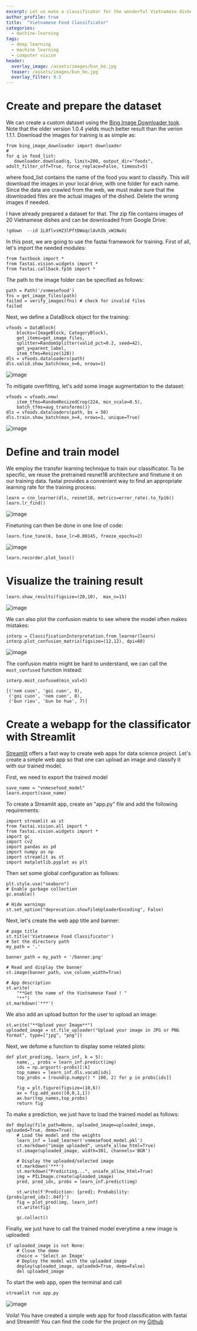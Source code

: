 ```yaml
---
excerpt: Let us make a classificator for the wonderful Vietnamese dishes!
author_profile: true
title:  "Vietnamese Food Classificator"
categories:
  - machine-learning
tags:
  - deep learning
  - machine learning
  - computer vision
header:
  overlay_image: /assets/images/bun_bo.jpg
  teaser: /assets/images/bun_bo.jpg
  overlay_filter: 0.5
---
```


# Create and prepare the dataset
We can create a custom dataset using the [Bing Image Downloader took](https://github.com/gurugaurav/bing_image_downloader). Note that the older version 1.0.4 yields much better result than the verion 1.1.1. Download the images for training is as simple as:


```
from bing_image_downloader import downloader
#
for q in food_list:
   downloader.download(q, limit=200, output_dir="foods", adult_filter_off=True, force_replace=False, timeout=5)
```
where food_list contains the name of the food you want to classify. This will download the images in your local drive, with one folder for each name. Since the data are crawled from the web, we must make sure that the downloaded files are the actual images of the dished. Delete the wrong images if needed.

I have already prepared a dataset for that. The zip file contains images of 20 Vietnamese dishes and can be downloaded from Google Drive:
```
!gdown  --id 1L8flvsHZ3lPftDWaqclAvhIb_vW1NwXc
```

In this post, we are going to use the fastai framework for training. First of all, let's import the needed modules:
```
from fastbook import *
from fastai.vision.widgets import *
from fastai.callback.fp16 import *
```
The path to the image folder can be specified as follows:
```
path = Path('/vnmesefood')
fns = get_image_files(path)
failed = verify_images(fns) # check for invalid files
failed
```
Next, we define a DataBlock object for the training:

```
vfoods = DataBlock(
    blocks=(ImageBlock, CategoryBlock), 
    get_items=get_image_files, 
    splitter=RandomSplitter(valid_pct=0.2, seed=42),
    get_y=parent_label,
    item_tfms=Resize(128))
dls = vfoods.dataloaders(path)
dls.valid.show_batch(max_n=6, nrows=1)
```
![image](https://user-images.githubusercontent.com/43914109/147765691-cf5c41eb-5c98-46d1-823e-87ebdb37b8d5.png)

To mitigate overfitting, let's add some image augmentation to the dataset:
```
vfoods = vfoods.new(
    item_tfms=RandomResizedCrop(224, min_scale=0.5),
    batch_tfms=aug_transforms())
dls = vfoods.dataloaders(path, bs = 50)
dls.train.show_batch(max_n=4, nrows=1, unique=True)
```
![image](https://user-images.githubusercontent.com/43914109/147765708-3f0e0a2c-0d82-40b1-9075-811c16db7249.png)

# Define and train model
We employ the transfer learning technique to train our classificator. To be specific, we reuse the pretrained resnet18 architecture and finetune it on our training data. fastai provides a convenient way to find an appropriate learning rate for the training process:
```
learn = cnn_learner(dls, resnet18, metrics=error_rate).to_fp16()
learn.lr_find()
```
![image](https://user-images.githubusercontent.com/43914109/147765725-ce04a0b7-a88f-4b31-9520-8ff14ddb8eca.png)

Finetuning can then be done in one line of code:
```
learn.fine_tune(6, base_lr=0.00145, freeze_epochs=2)
```
![image](https://user-images.githubusercontent.com/43914109/147765758-a071fcc0-7607-49dc-8be6-c39540ceb1b9.png)

```
learn.recorder.plot_loss()
```

# Visualize the training result
```
learn.show_results(figsize=(20,10),  max_n=15)
```
![image](https://user-images.githubusercontent.com/43914109/147765776-4e1f60c7-c794-4196-903a-b442d9a5f820.png)

We can also plot the confusion matrix to see where the model often makes mistakes:
```
interp = ClassificationInterpretation.from_learner(learn)
interp.plot_confusion_matrix(figsize=(12,12), dpi=60)
```
![image](https://user-images.githubusercontent.com/43914109/147765785-be8ed4ec-a394-4eae-8550-ff909454b04d.png)

The confusion matrix might be hard to understand, we can call the `most_confused` function instead:

```
interp.most_confused(min_val=5)
```
```
[('nem cuon', 'goi cuon', 9),
 ('goi cuon', 'nem cuon', 8),
 ('bun rieu', 'bun bo hue', 7)]
```
# Create a webapp for the classificator with Streamlit
[Streamlit](https://streamlit.io/) offers a fast way to create web apps for data science project. Let's create a simple web app so that one can upload an image and classify it with our trained model. 

First, we need to export the trained model 
```
save_name = "vnmesefood_model"
learn.export(save_name)
```
To create a Streamlit app, create an "app.py" file and add the following requirements:
```
import streamlit as st
from fastai.vision.all import *
from fastai.vision.widgets import *
import gc
import cv2
import pandas as pd
import numpy as np
import streamlit as st
import matplotlib.pyplot as plt
```
Then set some global configuration as follows:
```
plt.style.use("seaborn")
# Enable garbage collection
gc.enable()

# Hide warnings
st.set_option("deprecation.showfileUploaderEncoding", False)
```
Next, let's create the web app title and banner:
```
# page title
st.title('Vietnamese Food Classificator')
# Set the directory path
my_path = '.'

banner_path = my_path + '/banner.png'

# Read and display the banner
st.image(banner_path, use_column_width=True)

# App description
st.write(
    "**Get the name of the Vietnamese Food ! "
    "**")
st.markdown('***')
```
We also add an upload button for the user to upload an image:
```
st.write("**Upload your Image**")
uploaded_image = st.file_uploader("Upload your image in JPG or PNG format", type=["jpg", "png"])
```

Next, we defome a function to display some related plots:
```
def plot_pred(img, learn_inf, k = 5):
    name,_, probs = learn_inf.predict(img)
    ids = np.argsort(-probs)[:k]
    top_names = learn_inf.dls.vocab[ids]
    top_probs = [round(p.numpy() * 100, 2) for p in probs[ids]]

    fig = plt.figure(figsize=(10,6))
    ax = fig.add_axes([0,0,1,1])
    ax.bar(top_names,top_probs)
    return fig

```
To make a prediction, we just have to load the trained model as follows:
```
def deploy(file_path=None, uploaded_image=uploaded_image, uploaded=True, demo=True):
    # Load the model and the weights
    learn_inf = load_learner('vnmesefood_model.pkl')
    st.markdown("image uploaded", unsafe_allow_html=True)
    st.image(uploaded_image, width=301, channels='BGR')

    # Display the uploaded/selected image
    st.markdown('***')
    st.markdown("Predicting...", unsafe_allow_html=True)
    img = PILImage.create(uploaded_image)
    pred, pred_idx, probs = learn_inf.predict(img)

    st.write(f'Prediction: {pred}; Probability: {probs[pred_idx]:.04f}')
    fig = plot_pred(img, learn_inf)
    st.write(fig)

    gc.collect()
```
Finally, we just have to call the trained model everytime a new image is uploaded:

```
if uploaded_image is not None:
    # Close the demo
    choice = 'Select an Image'
    # Deploy the model with the uploaded image
    deploy(uploaded_image, uploaded=True, demo=False)
    del uploaded_image
```
To start the web app, open the terminal and call
```
streamlit run app.py
```
![image](https://user-images.githubusercontent.com/43914109/147768429-3772d9b4-15e0-422e-b456-f1f3a5e749d9.png)

Voila! You have created a simple web app for food classification with fastai and Streamlit! You can find the code for the project on my [Github](https://github.com/qgiaong/vnmesefood_classsificator)

